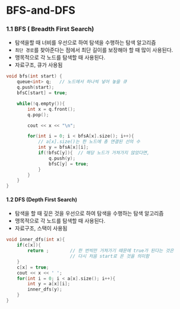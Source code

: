 # BFS-and-DFS



### 1.1 BFS ( Breadth First Search)

- 탐색을할 때 너비를 우선으로 하여 탐색을 수행하는 탐색 알고리즘 
- `최단 경로`를 찾아준다는 점에서 최단 길이를 보장해야 할 때 많이 사용된다. 
- 맹목적으로 각 노드를 탐색할 때 사용된다. 
- 자료구조, 큐가 사용됨

```c++
void bfs(int start) {
    queue<int> q;   // 노드에서 하나씩 넣어 놓을 큐
    q.push(start);
    bfsC[start] = true;

    while(!q.empty()){
        int x = q.front();
        q.pop();

        cout << x << "\n";

        for(int i = 0; i < bfsA[x].size(); i++){
            // a[x].size()는 한 노드에 총 연결된 선의 수
            int y = bfsA[x][i];
            if(!bfsC[y]){  // 해당 노드가 거쳐가지 않았다면,
                q.push(y);
                bfsC[y] = true;
            }
        }
    }
}
```

#### 1.2 DFS (Depth First Search)

- 탐색을 할 때 깊은 것을 우선으로 하여 탐색을 수행하는 탐색 알고리즘 
- 맹목적으로 각 노드를 탐색할 때 사용된다. 
- 자료구조, 스택이 사용됨 

```c++
void inner_dfs(int x){
    if(c[x]){
        return ;        // 한 번씩만 거쳐가기 때문에 true가 된다는 것은
                        // 다시 처음 start로 온 것을 의미함
    }
    c[x] = true;
    cout << x << ' ';
    for(int i = 0; i < a[x].size(); i++){
        int y = a[x][i];
        inner_dfs(y);
    }
}
```

